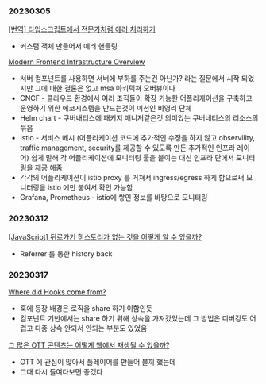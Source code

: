 ### 20230305
[[번역] 타입스크립트에서 전문가처럼 에러 처리하기](https://medium.com/@yujso66/%EB%B2%88%EC%97%AD-%ED%83%80%EC%9E%85%EC%8A%A4%ED%81%AC%EB%A6%BD%ED%8A%B8%EC%97%90%EC%84%9C-%EC%A0%84%EB%AC%B8%EA%B0%80%EC%B2%98%EB%9F%BC-%EC%97%90%EB%9F%AC-%EC%B2%98%EB%A6%AC%ED%95%98%EA%B8%B0-39d14f5cc6a2)
- 커스텀 객체 만들어서 에러 핸들링

[Modern Frontend Infrastructure Overview](https://yeoulcoding.me/359)
- 서버 컴포넌트를 사용하면 서버에 부하를 주는건 아닌가? 라는 질문에서 시작 되었지만 그에 대한 결론은 없고 msa 아키텍쳐 오버뷰이다
- CNCF - 클라우드 환경에서 여러 조직들이 확장 가능한 어플리케이션을 구축하고 운영하기 위한 에코시스템을 만드는것이 미션인 비영리 단체
- Helm chart - 쿠버내티스에 패키지 매니저같은것 의미있는 쿠버네티스의 리소스의 묶음
- Istio - 서비스 메시 (어플리케이션 코드에 추가적인 수정을 하지 않고 observility, traffic management, security를 제공할 수 있도록 만든 추가적인 인프라 레이어) 쉽게 말해 각 어플리케이션에 모니터링 툴을 븥이는 대신 인프라 단에서 모니터링을 제공 해줌
- 각각의 어플리케이션이 istio proxy 를 거쳐서 ingress/egress 하게 함으로써 모니터링을 istio 에만 붙여서 확인 가능함
- Grafana, Prometheus - istio에 쌓인 정보를 바탕으로 모니터링

### 20230312
[[JavaScript] 뒤로가기 히스토리가 없는 것을 어떻게 알 수 있을까?](https://programmingsummaries.tistory.com/318)
- Referrer 를 통한 history back

### 20230317
[Where did Hooks come from?](https://reacttraining.com/blog/where-did-hooks-come-from)
- 훅에 등장 배경은 로직을 share 하기 이함인듯
- 컴포넌트 기반에서는 share 하기 위해 상속을 가져갔었는데 그 방법은 디버깅도 어렵고 다중 상속 안되서 안되는 부분도 있었움

[그 많은 OTT 콘텐츠는 어떻게 웹에서 재생될 수 있을까?](https://yozm.wishket.com/magazine/detail/1934/)
- OTT 에 관심이 많아서 플레이어를 만들어 볼끼 했는데
- 그때 다시 들여다보면 좋겠다
